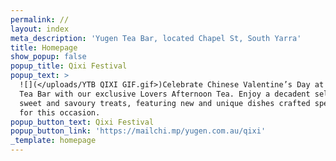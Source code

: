 ```yaml
---
permalink: //
layout: index
meta_description: 'Yugen Tea Bar, located Chapel St, South Yarra'
title: Homepage
show_popup: false
popup_title: Qixi Festival
popup_text: >
  ![](</uploads/YTB QIXI GIF.gif>)Celebrate Chinese Valentine’s Day at the Yugen
  Tea Bar with our exclusive Lovers Afternoon Tea. Enjoy a decadent selection of
  sweet and savoury treats, featuring new and unique dishes crafted specially
  for this occasion.
popup_button_text: Qixi Festival
popup_button_link: 'https://mailchi.mp/yugen.com.au/qixi'
_template: homepage
---
```


